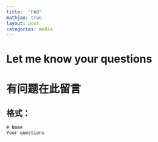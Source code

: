 ```yaml
---
title:  "FAQ"
mathjax: true
layout: post
categories: media
---
```



# Let me know your questions 
# 有问题在此留言
## 格式：
```# Name``` <br>
```Your questions```
